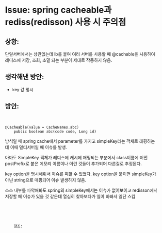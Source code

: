 <!--
author: Dailyscat
purpose: issue arrange
rules:
 (1) 헤더와 문단사이
    <br/>
    <br/>
 (2) 코드가 작성되는 부분은 >로 정리
 (3) 참조는 해당 내용 바로 아래
    <br/>
    <br/>
 (4) 명령어는 bold
 (5) 방안은 ## 안의 과정은 ###
-->

# Issue: spring cacheable과 rediss(redisson) 사용 시 주의점

## 상황: 

단일서버에서는 상관없는데 lb를 붙여 여러 서버를 사용할 때 @cachable을 사용하여 레디스에 저장, 조회, 소멸 되는 부분이 제대로 작동하지 않음.


## 생각해낸 방안:

- key 값 명시

## 방안: 

<br/>

```
@Cacheable(value = CacheNames.abc)
	public boolean abc(code code, Long id)
```
방식일 때 spring cache에서 parameter를 가지고 simpleKey라는 객체로 래핑하는데 이때 멀티서버일 때 이슈를 발생. 

아마도 SimpleKey 객체가 레디스에 캐시에 매핑되는 부분에서 class이름에 어떤 postPrefix로 붙은 메모리 이름이나 이런 것들이 추가되어 다른걸로 추정된다.

key option을 명시해줘서 이슈를 피할 수 있었다. key option을 붙이면 simpleKey가 아닌 string으로 매핑되어 이슈 발생하지 않음.

소스 내부를 파악해봐도 spring의 simpleKey에서는 이슈가 없어보이고 redisson에서 저장할 때 이슈가 있을 것 같은데 열심히 찾아보다가 일이 바빠서 일단 스킵


<br/>
<br/>
<br/>

        참조:

<br/>
